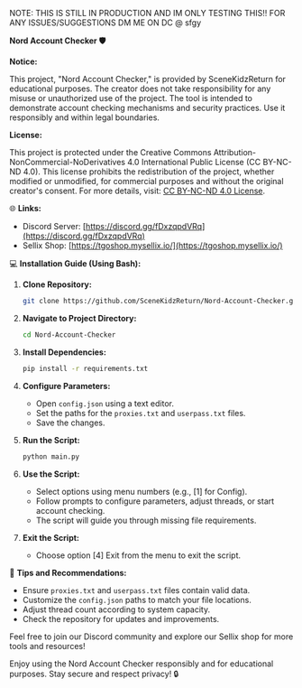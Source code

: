 NOTE: THIS IS STILL IN PRODUCTION AND IM ONLY TESTING THIS!! FOR ANY ISSUES/SUGGESTIONS DM ME ON DC @ sfgy
 
 
 
 **Nord Account Checker 🛡️**

**Notice:**

This project, "Nord Account Checker," is provided by SceneKidzReturn for educational purposes. The creator does not take responsibility for any misuse or unauthorized use of the project. The tool is intended to demonstrate account checking mechanisms and security practices. Use it responsibly and within legal boundaries.

**License:**

This project is protected under the Creative Commons Attribution-NonCommercial-NoDerivatives 4.0 International Public License (CC BY-NC-ND 4.0). This license prohibits the redistribution of the project, whether modified or unmodified, for commercial purposes and without the original creator's consent. For more details, visit: [CC BY-NC-ND 4.0 License](https://creativecommons.org/licenses/by-nc-nd/4.0/).

🌐 **Links:**

- Discord Server: [https://discord.gg/fDxzqpdVRq](https://discord.gg/fDxzqpdVRq)
- Sellix Shop: [https://tgoshop.mysellix.io/](https://tgoshop.mysellix.io/)

💻 **Installation Guide (Using Bash):**

1. **Clone Repository:**
   ```bash
   git clone https://github.com/SceneKidzReturn/Nord-Account-Checker.git
   ```

2. **Navigate to Project Directory:**
   ```bash
   cd Nord-Account-Checker
   ```

3. **Install Dependencies:**
   ```bash
   pip install -r requirements.txt
   ```

4. **Configure Parameters:**
   - Open `config.json` using a text editor.
   - Set the paths for the `proxies.txt` and `userpass.txt` files.
   - Save the changes.

5. **Run the Script:**
   ```bash
   python main.py
   ```

6. **Use the Script:**
   - Select options using menu numbers (e.g., [1] for Config).
   - Follow prompts to configure parameters, adjust threads, or start account checking.
   - The script will guide you through missing file requirements.

7. **Exit the Script:**
   - Choose option [4] Exit from the menu to exit the script.

🚀 **Tips and Recommendations:**

- Ensure `proxies.txt` and `userpass.txt` files contain valid data.
- Customize the `config.json` paths to match your file locations.
- Adjust thread count according to system capacity.
- Check the repository for updates and improvements.

Feel free to join our Discord community and explore our Sellix shop for more tools and resources!

Enjoy using the Nord Account Checker responsibly and for educational purposes. Stay secure and respect privacy! 🔒
